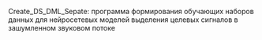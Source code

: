 Create_DS_DML_Sepate: программа формирования обучающих наборов данных для нейросетевых моделей выделения целевых сигналов в зашумленном звуковом потоке
